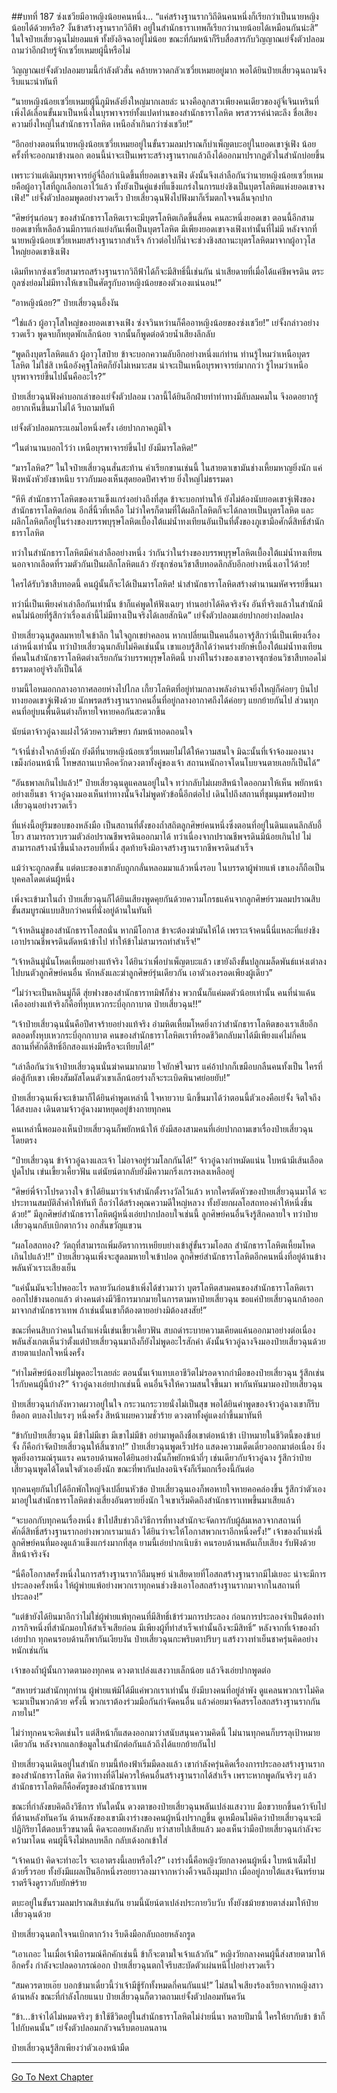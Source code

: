 ##บทที่ 187 ซ่งเชวียมีอาหญิงน้อยคนหนึ่ง...
“แค่สร้างฐานรากวิถีดินคนหนึ่งก็เรียกว่าเป็นนายหญิงน้อยได้ด้วยหรือ? งั้นข้าสร้างฐานรากวิถีฟ้า อยู่ในสำนักธาราเทพก็เรียกว่านายน้อยได้เหมือนกันน่ะสิ” ในใจป๋ายเสี่ยวฉุนไม่ยอมแพ้ ทั้งยังอิจฉาอยู่ไม่น้อย ขณะที่ก้มหน้าก็รีบสื่อสารกับวิญญาณเย่จั้งตัวปลอม ถามว่าอีกฝ่ายรู้จักเซวี่ยเหมยผู้นี้หรือไม่

  วิญญาณเย่จั้งตัวปลอมยามนี้กำลังตัวสั่น คล้ายหวาดกลัวเซวี่ยเหมยอยู่มาก พอได้ยินป๋ายเสี่ยวฉุนถามจึงรีบแนะนำทันที

“นายหญิงน้อยเซวี่ยเหมยผู้นี้ภูมิหลังยิ่งใหญ่มากเลยล่ะ นางคือลูกสาวเพียงคนเดียวของอู๋จี๋เจินเหรินที่เพิ่งได้เลื่อนขั้นมาเป็นหนึ่งในบุรพาจารย์ทั้งแปดท่านของสำนักธาราโลหิต พรสวรรค์น่าตะลึง ชื่อเสียงความยิ่งใหญ่ในสำนักธาราโลหิต เหนือล้ำเกินกว่าซ่งเชวีย!”

“อีกอย่างตอนที่นายหญิงน้อยเซวี่ยเหมยอยู่ในขั้นรวมลมปราณก็บำเพ็ญตบะอยู่ในยอดเขาจู่เฟิง น้อยครั้งที่จะออกมาข้างนอก ตอนนี้น่าจะเป็นเพราะสร้างฐานรากแล้วถึงได้ออกมาปรากฏตัวในสำนักบ่อยขึ้น

เพราะว่าแต่เดิมบุรพาจารย์อู๋จี๋ถือกำเนิดขึ้นที่ยอดเขาจงเฟิง ดังนั้นจึงเล่าลือกันว่านายหญิงน้อยเซวี่ยเหมยคือผู้อาวุโสที่ถูกเลือกเอาไว้แล้ว ทั้งยังเป็นคู่แข่งที่แข็งแกร่งในการแย่งชิงเป็นบุตรโลหิตแห่งยอดเขาจงเฟิง!” เย่จั้งตัวปลอมพูดอย่างรวดเร็ว ป๋ายเสี่ยวฉุนฟังไปฟังมาก็เริ่มตกใจจนลิ้นจุกปาก

“ศิษย์รุ่นก่อนๆ ของสำนักธาราโลหิตเราจะมีบุตรโลหิตเกิดขึ้นสี่คน คนละหนึ่งยอดเขา ตอนนี้อีกสามยอดเขาที่เหลือล้วนมีการแก่งแย่งกันเพื่อเป็นบุตรโลหิต มีเพียงยอดเขาจงเฟิงเท่านั้นที่ไม่มี หลังจากที่นายหญิงน้อยเซวี่ยเหมยสร้างฐานรากสำเร็จ ก้าวต่อไปก็น่าจะช่วงชิงสถานะบุตรโลหิตมาจากผู้อาวุโสใหญ่ยอดเขาชิงเฟิง

เดิมทีหากซ่งเชวียสามารถสร้างฐานรากวิถีฟ้าได้ก็จะมีสิทธิ์นี้เช่นกัน น่าเสียดายที่เมื่อได้แค่ชีพจรดิน ตระกูลซ่งย่อมไม่มีทางให้เขาเป็นศัตรูกับอาหญิงน้อยของตัวเองแน่นอน!”

“อาหญิงน้อย?” ป๋ายเสี่ยวฉุนอึ้งงัน

“ใช่แล้ว ผู้อาวุโสใหญ่ของยอดเขาจงเฟิง ซ่งจวินหว่านก็คืออาหญิงน้อยของซ่งเชวีย!” เย่จั้งกล่าวอย่างรวดเร็ว พูดจบก็หยุดพักเล็กน้อย จากนั้นก็พูดต่อด้วยน้ำเสียงลึกลับ 

“พูดถึงบุตรโลหิตแล้ว ผู้อาวุโสป๋าย ข้าจะบอกความลับอีกอย่างหนึ่งแก่ท่าน ท่านรู้ไหมว่าเหนือบุตรโลหิต ไม่ใช่สิ เหนืออังคุฐโลหิตก็ยังไม่เหมาะสม น่าจะเป็นเหนือบุรพาจารย์มากกว่า รู้ไหมว่าเหนือบุรพาจารย์ขึ้นไปนั้นคืออะไร?”

ป๋ายเสี่ยวฉุนฟังคำบอกเล่าของเย่จั้งตัวปลอม เวลานี้ได้ยินอีกฝ่ายทำท่าทางมีลับลมคมใน จึงอดอยากรู้อยากเห็นขึ้นมาไม่ได้ รีบถามทันที

เย่จั้งตัวปลอมกระแอมไอหนึ่งครั้ง เอ่ยปากภาคภูมิใจ

“ในตำนานบอกไว้ว่า เหนือบุรพาจารย์ขึ้นไป ยังมีมารโลหิต!” 

“มารโลหิต?” ในใจป๋ายเสี่ยวฉุนสั่นสะท้าน คำเรียกขานเช่นนี้ ในสายตาเขามันช่างเหี้ยมหาญยิ่งนัก แค่ฟังหนังหัวยังชาหนึบ ราวกับมองเห็นสุดยอดปีศาจร้าย ยิ่งใหญ่ไม่ธรรมดา

“หึหึ สำนักธาราโลหิตของเราแข็งแกร่งอย่างถึงที่สุด ข้าจะบอกท่านให้ ยังไม่ต้องนับยอดเขาจู่เฟิงของสำนักธาราโลหิตก่อน อีกสี่นิ้วที่เหลือ ไม่ว่าใครก็ตามที่ได้ผลึกโลหิตก็จะได้กลายเป็นบุตรโลหิต และผลึกโลหิตก็อยู่ในร่างของบรรพบุรุษโลหิตเบื้องใต้แม่น้ำทงเทียนอันเป็นที่ตั้งของภูเขามือศักดิ์สิทธิ์สำนักธาราโลหิต

ทว่าในสำนักธาราโลหิตมีคำเล่าลืออย่างหนึ่ง ว่ากันว่าในร่างของบรรพบุรุษโลหิตเบื้องใต้แม่น้ำทงเทียน นอกจากเลือดที่รวมตัวกันเป็นผลึกโลหิตแล้ว ยังซุกซ่อนวิชาสืบทอดลึกลับอีกอย่างหนึ่งเอาไว้ด้วย!

ใครได้รับวิชาสืบทอดนี้ คนผู้นั้นก็จะได้เป็นมารโลหิต! นำสำนักธาราโลหิตสร้างตำนานมหัศจรรย์ขึ้นมา

ทว่านี่เป็นเพียงคำเล่าลือกันเท่านั้น ข้าก็แค่พูดให้ฟังเฉยๆ ท่านอย่าได้คิดจริงจัง อันที่จริงแล้วในสำนักมีคนไม่น้อยที่รู้สึกว่าเรื่องเล่านี้ไม่มีทางเป็นจริงได้เลยสักนิด” เย่จั้งตัวปลอมเอ่ยปากอย่างปลดปลง

ป๋ายเสี่ยวฉุนสูดลมหายใจเข้าลึก ในใจถูกเขย่าคลอน หากเปลี่ยนเป็นคนอื่นอาจรู้สึกว่านี่เป็นเพียงเรื่องเล่าหนึ่งเท่านั้น ทว่าป๋ายเสี่ยวฉุนกลับไม่คิดเช่นนั้น เขาแอบรู้สึกได้ว่าคนร่างยักษ์เบื้องใต้แม่น้ำทงเทียนที่คนในสำนักธาราโลหิตต่างเรียกกันว่าบรรพบุรุษโลหิตนี้ บางทีในร่างของเขาอาจซุกซ่อนวิชาสืบทอดไม่ธรรมดาอยู่จริงก็เป็นได้

ยามนี้ไอหมอกกลางอากาศลอยห่างไปไกล เกี้ยวโลหิตที่อยู่ท่ามกลางพลังอำนาจยิ่งใหญ่ก็ค่อยๆ บินไปทางยอดเขาจู่เฟิงด้วย นักพรตสร้างฐานรากคนอื่นที่อยู่กลางอากาศถึงได้ค่อยๆ แยกย้ายกันไป ส่วนทุกคนที่อยู่บนพื้นดินต่างก็หายใจหายคอกันสะดวกขึ้น 

นัยน์ตาจ้าวอู๋ฉางแฝงไว้ด้วยความริษยา ก้มหน้าทอดถอนใจ

“เจ้านี่ช่างใจกล้ายิ่งนัก ยังดีที่นายหญิงน้อยเซวี่ยเหมยไม่ได้ให้ความสนใจ มิฉะนั้นที่เจ้าจ้องมองนางเขม็งก่อนหน้านี้ โทษสถานเบาคือควักดวงตาทั้งคู่ของเจ้า สถานหนักอาจโดนโบยจนตายเลยก็เป็นได้”

“อันธพาลเกินไปแล้ว!” ป๋ายเสี่ยวฉุนดูแคลนอยู่ในใจ ทว่ากลับไม่เผยสีหน้าใดออกมาให้เห็น พยักหน้าอย่างเย็นชา จ้าวอู๋ฉางมองเห็นท่าทางนั้นจึงไม่พูดหัวข้อนี้อีกต่อไป เดินไปถึงสถานที่ชุมนุมพร้อมป๋ายเสี่ยวฉุนอย่างรวดเร็ว

ที่แห่งนี้อยู่ริมขอบของหลังมือ เป็นสถานที่ตั้งของถ้ำสถิตลูกศิษย์คนหนึ่งซึ่งตอนที่อยู่ในดินแดนลึกลับอี้โยว สามารถรวบรวมตัวล่อปราณชีพจรดินออกมาได้ ทว่าเนื่องจากปราณชีพจรดินมีน้อยเกินไป ไม่สามารถสร้างน้ำขึ้นน้ำลงรอบที่หนึ่ง สุดท้ายจึงมิอาจสร้างฐานรากชีพจรดินสำเร็จ  

แม้ว่าจะถูกลดขั้น แต่ตบะของเขากลับถูกกลั่นหลอมมาแล้วหนึ่งรอบ ในบรรดาผู้พ่ายแพ้ เขาเองก็ถือเป็นบุคคลโดดเด่นผู้หนึ่ง

เพิ่งจะเข้ามาในถ้ำ ป๋ายเสี่ยวฉุนก็ได้ยินเสียงพูดคุยกันด้วยความโกรธแค้นจากลูกศิษย์รวมลมปราณสิบขั้นสมบูรณ์แบบสิบกว่าคนที่นั่งอยู่ด้านในทันที

“เจ้าหลินมู่ของสำนักธาราโอสถนั่น หากมีโอกาส ข้าจะต้องฆ่ามันให้ได้ เพราะเจ้าคนนี้นี่แหละที่แย่งชิงเอาปราณชีพจรดินตัดหน้าข้าไป ทำให้ข้าไม่สามารถทำสำเร็จ!”

“เจ้าหลินมู่นั่นโหดเหี้ยมอย่างแท้จริง ได้ยินว่าเพื่อบำเพ็ญตบะแล้ว เขายังถึงขั้นปลูกเมล็ดพันธ์แห่งเต๋าลงไปบนตัวลูกศิษย์คนอื่น หักหลังและฆ่าลูกศิษย์รุ่นเดียวกัน เอาตัวเองรอดเพียงผู้เดียว”

“ไม่ว่าจะเป็นหลินมู่ก็ดี สุ่ยฟางของสำนักธาราทมิฬก็ช่าง พวกนั้นก็แค่มดตัวน้อยเท่านั้น คนที่น่าแค้นเคืองอย่างแท้จริงก็คือที่หุบเหวกระบี่อุกกาบาต ป๋ายเสี่ยวฉุน!!”

“เจ้าป๋ายเสี่ยวฉุนนั่นคือปีศาจร้ายอย่างแท้จริง อำมหิตเหี้ยมโหดยิ่งกว่าสำนักธาราโลหิตของเราเสียอีก ตลอดทั้งหุบเหวกระบี่อุกกาบาต คนของสำนักธาราโลหิตเราที่รอดชีวิตกลับมาได้มีเพียงแค่ไม่กี่คน สถานที่ศักดิ์สิทธิ์อีกสองแห่งมีหรือจะเทียบได้!”

“เล่าลือกันว่าเจ้าป๋ายเสี่ยวฉุนนั่นฆ่าคนมากมาย ใจยักษ์ใจมาร แค่อ้าปากก็เขมือบกลืนคนทั้งเป็น ใครที่ต่อสู้กับเขา เพียงสัมผัสโดนตัวเขาเล็กน้อยร่างก็จะระเบิดพินาศย่อยยับ!”

ป๋ายเสี่ยวฉุนเพิ่งจะเข้ามาก็ได้ยินคำพูดเหล่านี้ ใจหายวาบ นึกขึ้นมาได้ว่าตอนนี้ตัวเองคือเย่จั้ง จิตใจถึงได้สงบลง เดินตามจ้าวอู๋ฉางมาหยุดอยู่ข้างกายทุกคน

คนเหล่านี้พอมองเห็นป๋ายเสี่ยวฉุนก็พยักหน้าให้ ยังมีสองสามคนที่เอ่ยปากถามเขาเรื่องป๋ายเสี่ยวฉุนโดยตรง

“ป๋ายเสี่ยวฉุน ข้าจ้าวอู๋ฉางและเจ้า ไม่อาจอยู่ร่วมโลกกันได้!” จ้าวอู๋ฉางกำหมัดแน่น ใบหน้ามีเส้นเลือดปูดโปน เข่นเขี้ยวเคี้ยวฟัน แต่นัยน์ตากลับยังมีความกริ่งเกรงหลงเหลืออยู่

“ศิษย์พี่จ้าวโปรดวางใจ ข้าได้ยินมาว่าเจ้าสำนักตั้งรางวัลไว้แล้ว หากใครตัดหัวของป๋ายเสี่ยวฉุนมาได้ จะประทานสมบัติล้ำค่าให้ทันที ถือว่าได้สร้างคุณความดีใหญ่หลวง ทั้งยังยกผลโอสถทองคำให้หนึ่งชิ้นด้วย!” มีลูกศิษย์สำนักธาราโลหิตผู้หนึ่งเอ่ยปากปลอบใจเช่นนี้ ลูกศิษย์คนอื่นจึงรู้สึกคลายใจ ทว่าป๋ายเสี่ยวฉุนกลับเบิกตากว้าง อกสั่นขวัญแขวน

“ผลโอสถทอง? วัตถุที่สามารถเพิ่มอัตราการเหยียบย่างเข้าสู่ขั้นรวมโอสถ สำนักธาราโลหิตเหี้ยมโหดเกินไปแล้ว!!” ป๋ายเสี่ยวฉุนเพิ่งจะสูดลมหายใจเข้าปอด ลูกศิษย์สำนักธาราโลหิตอีกคนหนึ่งที่อยู่ด้านข้างพลันหัวเราะเสียงเย็น

“แค่นั้นมันจะไปพออะไร หลายวันก่อนข้าเพิ่งได้ข่าวมาว่า บุตรโลหิตสามคนของสำนักธาราโลหิตเราออกไปข้างนอกแล้ว ต่างคนต่างมีวิธีการมากมายในการตามหาป๋ายเสี่ยวฉุน ขอแค่ป๋ายเสี่ยวฉุนกล้าออกมาจากสำนักธาราเทพ ถ้าเช่นนั้นเขาก็ต้องตายอย่างมิต้องสงสัย!”

ขณะที่คนสิบกว่าคนในถ้ำแห่งนี้เข่นเขี้ยวเคี้ยวฟัน สบถด่าระบายความเคียดแค้นออกมาอย่างต่อเนื่อง พลันสังเกตเห็นว่าตั้งแต่ป๋ายเสี่ยวฉุนมาถึงก็ยังไม่พูดอะไรสักคำ ดังนั้นจ้าวอู่ฉางจึงมองป๋ายเสี่ยวฉุนด้วยสายตาแปลกใจหนึ่งครั้ง

“ทำไมศิษย์น้องเย่ไม่พูดอะไรเลยล่ะ ตอนนั้นเจ้าแทบเอาชีวิตไม่รอดจากกำมือของป๋ายเสี่ยวฉุน รู้สึกเช่นไรกับคนผู้นี้บ้าง?” จ้าวอู๋ฉางเอ่ยปากเช่นนี้ คนอื่นจึงให้ความสนใจขึ้นมา พากันหันมามองป๋ายเสี่ยวฉุน

ป๋ายเสี่ยวฉุนกำลังหวาดผวาอยู่ในใจ กระวนกระวายนั่งไม่เป็นสุข พอได้ยินคำพูดของจ้าวอู๋ฉางเขาก็รีบยืดอก ตบลงไปแรงๆ หนึ่งครั้ง สีหน้าเผยความชั่วร้าย ดวงตาทั้งคู่แดงก่ำขึ้นมาทันที

“ข้ากับป๋ายเสี่ยวฉุน มีข้าไม่มีเขา มีเขาไม่มีข้า อย่ามาพูดถึงชื่อเขาต่อหน้าข้า เป้าหมายในชีวิตนี้ของข้าเย่จั้ง ก็คือกำจัดป๋ายเสี่ยวฉุนให้สิ้นซาก!” ป๋ายเสี่ยวฉุนพูดเร็วปร๋อ แสดงความเด็ดเดี่ยวออกมาต่อเนื่อง ยิ่งพูดยิ่งอารมณ์รุนแรง คนรอบด้านพอได้ยินอย่างนั้นก็พยักหน้าถี่ๆ เช่นเดียวกับจ้าวอู๋ฉาง รู้สึกว่าป๋ายเสี่ยวฉุนพูดได้โดนใจตัวเองยิ่งนัก ขณะที่พากันปลงอนิจจังก็เริ่มถกเรื่องนี้กันต่อ

ทุกคนคุยกันไปได้อีกพักใหญ่จึงเปลี่ยนหัวข้อ ป๋ายเสี่ยวฉุนเองก็พอหายใจหายคอคล่องขึ้น รู้สึกว่าตัวเองมาอยู่ในสำนักธาราโลหิตช่างเสี่ยงอันตรายยิ่งนัก ใจเขาเริ่มคิดถึงสำนักธาราเทพขึ้นมาเสียแล้ว

“จะบอกกับทุกคนเรื่องหนึ่ง ข้าไปสืบข่าวถึงวิธีการที่ทางสำนักจะจัดการกับผู้ล้มเหลวจากสถานที่ศักดิ์สิทธิ์สร้างฐานรากอย่างพวกเรามาแล้ว ได้ยินว่าจะให้โอกาสพวกเราอีกหนึ่งครั้ง!” เจ้าของถ้ำแห่งนี้ ลูกศิษย์คนที่มองดูแล้วแข็งแกร่งมากที่สุด ยามนี้เอ่ยปากเนิบช้า คนรอบด้านพลันเก็บเสียง รับฟังด้วยสีหน้าจริงจัง

“นี่คือโอกาสครั้งหนึ่งในการสร้างฐานรากวิถีมนุษย์ น่าเสียดายที่โอสถสร้างฐานรากมีไม่เยอะ น่าจะมีการประลองครั้งหนึ่ง ให้ผู้พ่ายแพ้อย่างพวกเราทุกคนช่วงชิงเอาโอสถสร้างฐานรากมาจากในสถานที่ประลอง!”

“แต่ข้ายังได้ยินมาอีกว่าไม่ใช่ผู้พ่ายแพ้ทุกคนที่มีสิทธิ์เข้าร่วมการประลอง ก่อนการประลองจำเป็นต้องทำภารกิจหนึ่งที่สำนักมอบให้สำเร็จเสียก่อน มีเพียงผู้ที่ทำสำเร็จเท่านั้นถึงจะมีสิทธิ์” หลังจากที่เจ้าของถ้ำเอ่ยปาก ทุกคนรอบด้านก็พากันเงียบงัน ป๋ายเสี่ยวฉุนกะพริบตาปริบๆ แสร้งวางท่าเย็นชาครุ่นคิดอย่างหนักเช่นกัน  

เจ้าของถ้ำผู้นั้นกวาดตามองทุกคน ดวงตาเปล่งแสงวาบเล็กน้อย แล้วจึงเอ่ยปากพูดต่อ

“สหายร่วมสำนักทุกท่าน ผู้พ่ายแพ้มิได้มีแค่พวกเราเท่านั้น ยังมีบางคนที่อยู่ลำพัง ดูแคลนพวกเราไม่คิดจะมาเป็นพวกด้วย ครั้งนี้ พวกเราต้องร่วมมือกันกำจัดคนอื่น แล้วค่อยมาจัดสรรโอสถสร้างฐานรากกันภายใน!”

ไม่ว่าทุกคนจะคิดเช่นไร แต่สีหน้าก็แสดงออกมาว่าสนับสนุนความคิดนี้ ไม่นานทุกคนก็บรรลุเป้าหมายเดียวกัน หลังจากแลกข้อมูลในสำนักต่อกันแล้วถึงได้แยกย้ายกันไป

ป๋ายเสี่ยวฉุนเดินอยู่ในสำนัก ยามนี้ท้องฟ้าเริ่มมืดลงแล้ว เขากำลังครุ่นคิดเรื่องการประลองสร้างฐานรากของสำนักธาราโลหิต คิดว่าทางที่ดีไม่ควรให้คนอื่นสร้างฐานรากได้สำเร็จ เพราะหากพูดกันจริงๆ แล้ว สำนักธาราโลหิตก็คือศัตรูของสำนักธาราเทพ

ขณะที่กำลังขบคิดถึงวิธีการ ทันใดนั้น ดวงตาของป๋ายเสี่ยวฉุนพลันเปล่งแสงวาบ มือขวายกขึ้นคว้าจับไปที่ด้านหลังทันควัน ด้านหลังของเขามีเงาร่างของคนผู้หนึ่งปรากฏขึ้น ดูเหมือนไม่คิดว่าป๋ายเสี่ยวฉุนจะมีปฏิกิริยาโต้ตอบเร็วขนาดนี้ คิดจะถอยหลังกลับ ทว่าสายไปเสียแล้ว มองเห็นว่ามือป๋ายเสี่ยวฉุนกำลังจะคว้ามาโดน คนผู้นี้จึงไม่หลบหลีก กลับเด้งอกเข้าใส่ 

“เจ้าคนบ้า คิดจะทำอะไร จะเอาตรงนี้เลยหรือไง?” เงาร่างนี้คือหญิงวัยกลางคนผู้หนึ่ง ใบหน้าเต็มไปด้วยริ้วรอย ทั้งยังมีแผลเป็นอีกหนึ่งรอยยาวลงมาจากหว่างคิ้วจนถึงมุมปาก เมื่ออยู่ภายใต้แสงจันทร์ยามราตรีจึงดูราวกับยักษ์ร้าย 

ตบะอยู่ในขั้นรวมลมปราณสิบเช่นกัน ยามนี้นัยน์ตาเปล่งประกายวิบวับ ทั้งยังชม้ายชายตาส่งมาให้ป๋ายเสี่ยวฉุนด้วย

ป๋ายเสี่ยวฉุนตกใจจนเบิกตากว้าง รีบดึงมือกลับถอยหลังกรูด 

“เอาเถอะ ในเมื่อเจ้ามีอารมณ์คึกคักเช่นนี้ ข้าก็จะตามใจเจ้าแล้วกัน” หญิงวัยกลางคนผู้นี้ส่งสายตามาให้อีกครั้ง กำลังจะปลดอาภรณ์ออก ป๋ายเสี่ยวฉุนตกใจรีบสะบัดตัวเผ่นหนีไปอย่างรวดเร็ว

“สมควรตายเอ๊ย บอกข้ามาเดี๋ยวนี้ว่าเจ้ามีชู้รักทั้งหมดกี่คนกันแน่!” ไม่สนใจเสียงร้องเรียกจากหญิงสาวด้านหลัง ขณะที่กำลังโกยแนบ ป๋ายเสี่ยวฉุนก็ตวาดถามเย่จั้งตัวปลอมทันควัน 

“ข้า...ข้าจำได้ไม่หมดจริงๆ ข้าใช้ชีวิตอยู่ในสำนักธาราโลหิตไม่ง่ายนี่นา หลายปีมานี้ ใครให้ยากับข้า ข้าก็ไปกับคนนั้น” เย่จั้งตัวปลอมกลัวจนรีบตอบลนลาน

ป๋ายเสี่ยวฉุนรู้สึกเพียงว่าตัวเองหน้ามืด 


--------------------------------------------------------------------



[Go To Next Chapter]( ./5.md)